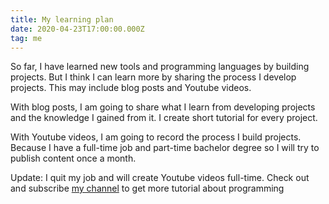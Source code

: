```yaml
---
title: My learning plan
date: 2020-04-23T17:00:00.000Z
tag: me
---
```


So far, I have learned new tools and programming languages by building projects. But I think I can learn more by sharing the process I develop projects. This may include blog posts and Youtube videos.

With blog posts, I am going to share what I learn from developing projects and the knowledge I gained from it. I create short tutorial for every project.

With Youtube videos, I am going to record the process I build projects. Because I have a full-time job and part-time bachelor degree so I will try to publish content once a month.

Update: I quit my job and will create Youtube videos full-time. Check out and subscribe [my channel](https://www.youtube.com/channel/UCXykqt3V2-9bYXKWZRcH0rA) to get more tutorial about programming
